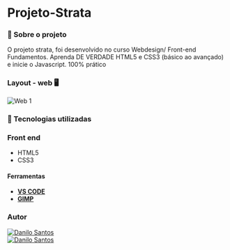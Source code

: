 # Projeto-Strata
  


###  :open_book:  Sobre o projeto

 O projeto strata, foi desenvolvido no curso Webdesign/ Front-end Fundamentos. 
 Aprenda DE VERDADE HTML5 e CSS3 (básico ao avançado) e inicie o Javascript. 100% prático





### Layout - web  :desktop_computer:

![Web 1](https://github.com/daniloadscavalcante/assets/blob/master/gif-strata.gif)



### 🚀 Tecnologias utilizadas

### Front end
- HTML5
- CSS3


#### Ferramentas
- [**VS CODE**]()
- [**GIMP**]()
### Autor
<a href="https://daniloadscavalcante.netlify.app/">
  <img alt="Danilo Santos" src="https://img.shields.io/badge/Show-Portf%C3%B3lio-%238880FE" />
</a>
<br>
<a href="https://www.linkedin.com/in/daniloadscavalcante/">
  <img alt="Danilo Santos" src="https://img.shields.io/badge/-Danilo Santos-blue?style=flat&logo=Linkedin&logoColor=bluee" />
</a>

